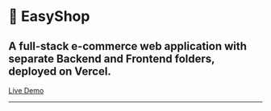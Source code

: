 # 🛒 EasyShop

A full-stack e-commerce web application with separate **Backend** and **Frontend** folders, deployed on Vercel.
---
[Live Demo](https://easy-shop-puce.vercel.app)

---
